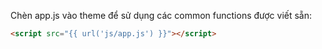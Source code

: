 Chèn app.js vào theme để sử dụng các common functions được viết sẵn:

```html
<script src="{{ url('js/app.js') }}"></script>
```
